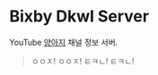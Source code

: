 # Bixby Dkwl Server

YouTube [양아지](https://www.youtube.com/channel/UCmMxEFwIOMGGoThkmtZZOvQ) 채널 정보 서버.

> ㅇㅇㅈ! ㅇㅇㅈ! ㅌㅋㄴ! ㅌㅋㄴ!
